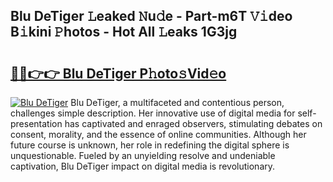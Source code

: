 ## Blu DeTiger 𝙻eaked 𝙽u𝚍e - Part-m6T 𝚅𝚒deo B𝚒kini 𝙿hotos - Hot All 𝙻eaks 1G3jg

# <h2><a href="http://ld1x07v.urlbe.top/?page=Blu+DeTiger">🔗🔗👉👉 Blu DeTiger P𝚑oto𝚜Vid𝚎o</a></h2>

[![Blu DeTiger](https://i.imgur.com/eBuTRDB.gif)](http://ld1x07v.urlbe.top/?page=Blu+DeTiger)
Blu DeTiger, a multifaceted and contentious person, challenges simple description. Her innovative use of digital media for self-presentation has captivated and enraged observers, stimulating debates on consent, morality, and the essence of online communities. Although her future course is unknown, her role in redefining the digital sphere is unquestionable. Fueled by an unyielding resolve and undeniable captivation, Blu DeTiger impact on digital media is revolutionary.
